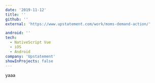 ```yaml
---
date: '2019-11-12'
title: ''
github: ''
external: 'https://www.upstatement.com/work/moms-demand-action/'

android: ''
tech:
  - NativeScript Vue
  - iOS
  - Android
company: 'Upstatement'
showInProjects: false
---
```

yaaa
